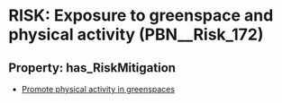# RISK: __Exposure to greenspace and physical activity__ (PBN__Risk_172)

## Property: has_RiskMitigation

* [Promote physical activity in greenspaces](PBN__RiskMitigation_212)

